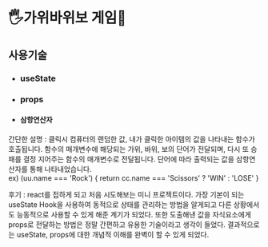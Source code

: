 # 🖐가위바위보 게임👊

## 사용기술
 - ### useState
 - ### props
 - #### 삼항연산자

간단한 설명 : 클릭시 컴퓨터의 랜덤한 값, 내가 클릭한 아이템의 값을 나타내는 함수가 호출됩니다.
             함수의 매개변수에 해당되는 가위, 바위, 보의 단어가 전달되며,
             다시 또 승패를 결정 지어주는 함수의 매개변수로 전달됩니다.
             단어에 따라 출력되는 값을 삼항연산자를 통해 나타내었습니다.      
             ex) (uu.name === 'Rock') { return cc.name === 'Scissors' ? 'WIN' : 'LOSE' }
             
후기 : react를 접하게 되고 처음 시도해보는 미니 프로젝트이다.
      가장 기본이 되는 useState Hook을 사용하여 동적으로 상태를 관리하는 방법을 알게되고
      다른 상황에서도 능동적으로 사용할 수 있게 해준 계기가 되었다.
      또한 도출해낸 값을 자식요소에게 props로 전달하는 방법은 정말 간편하고 유용한 기술이라고 생각이 들었다.
      결과적으로는 useState, props에 대한 개념적 이해를 완벽이 할 수 있게 되었다.
